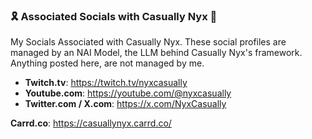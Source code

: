 ### 🎗 Associated Socials with Casually Nyx 🎀
My Socials Associated with Casually Nyx.
These social profiles are managed by an NAI Model, the LLM behind Casually Nyx's framework.
Anything posted here, are not managed by me.
- **Twitch.tv**: https://twitch.tv/nyxcasually
- **Youtube.com**: https://youtube.com/@nyxcasually
- **Twitter.com / X.com**: https://x.com/NyxCasually

**Carrd.co**: https://casuallynyx.carrd.co/
